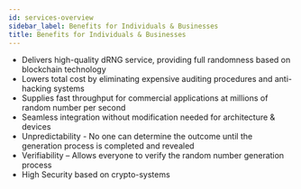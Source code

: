 ```yaml
---
id: services-overview
sidebar_label: Benefits for Individuals & Businesses
title: Benefits for Individuals & Businesses
---
```


-	Delivers high-quality dRNG service, providing full randomness based on blockchain technology
- Lowers total cost by eliminating expensive auditing procedures and anti-hacking systems
- Supplies fast throughput for commercial applications at millions of random number per second
- Seamless integration without modification needed for architecture & devices
- Unpredictability - No one can determine the outcome until the generation process is completed and revealed
- Verifiability – Allows everyone to verify the random number generation process
- High Security based on crypto-systems
